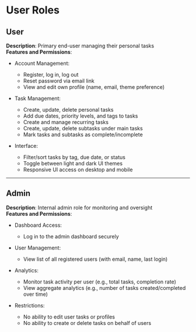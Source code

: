 # User Roles

## User
**Description**: Primary end-user managing their personal tasks  
**Features and Permissions**:
- Account Management:
  - Register, log in, log out
  - Reset password via email link
  - View and edit own profile (name, email, theme preference)
  
- Task Management:
  - Create, update, delete personal tasks
  - Add due dates, priority levels, and tags to tasks
  - Create and manage recurring tasks
  - Create, update, delete subtasks under main tasks
  - Mark tasks and subtasks as complete/incomplete
  
- Interface:
  - Filter/sort tasks by tag, due date, or status
  - Toggle between light and dark UI themes
  - Responsive UI access on desktop and mobile

---

## Admin
**Description**: Internal admin role for monitoring and oversight  
**Features and Permissions**:
- Dashboard Access:
  - Log in to the admin dashboard securely
  
- User Management:
  - View list of all registered users (with email, name, last login)
  
- Analytics:
  - Monitor task activity per user (e.g., total tasks, completion rate)
  - View aggregate analytics (e.g., number of tasks created/completed over time)
  
- Restrictions:
  - No ability to edit user tasks or profiles
  - No ability to create or delete tasks on behalf of users